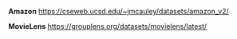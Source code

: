 **Amazon**
https://cseweb.ucsd.edu/~jmcauley/datasets/amazon_v2/

**MovieLens**
https://grouplens.org/datasets/movielens/latest/